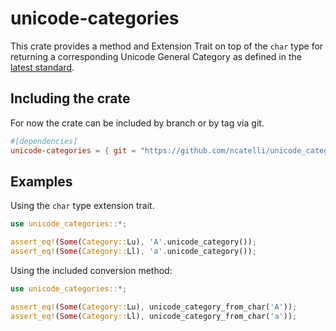 # unicode-categories
This crate provides a method and Extension Trait on top of the `char` type
for returning a corresponding Unicode General Category as defined in the
[latest standard](https://www.unicode.org/versions/Unicode15.0.0/UnicodeStandard-15.0.pdf).

## Including the crate
For now the crate can be included by branch or by tag via git.

```toml
#[dependencies]
unicode-categories = { git = "https://github.com/ncatelli/unicode_categories", branch = "main" }
```

## Examples

Using the `char` type extension trait.

```rust
use unicode_categories::*;

assert_eq!(Some(Category::Lu), 'A'.unicode_category());
assert_eq!(Some(Category::Ll), 'a'.unicode_category());
```

Using the included conversion method:

```rust
use unicode_categories::*;

assert_eq!(Some(Category::Lu), unicode_category_from_char('A'));
assert_eq!(Some(Category::Ll), unicode_category_from_char('a'));
```